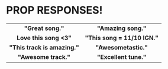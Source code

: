 PROP RESPONSES!
===============
| | |
|:---------------------------------------------------:|:---------------------------------------------------:|
|**"Great song."**|**"Amazing song."**|
|**Love this song <3"**|**"This song = 11/10 IGN."**|
|**"This track is amazing."**|**"Awesometastic."**|
|**"Awesome track."**|**"Excellent tune."**|
